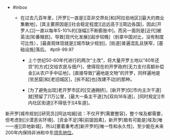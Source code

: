 - #inbox
    - 在过去几百年里，[开罗][一直是][亚非交界处]和[阿拉伯地区][最大的商业集散地]，[其主要原因是][社会稳定程度][远远高于][周边各国]，因此[开罗人口]一直以每年5-10%的[涨幅][不断膨胀中]。而另一面则是[近代]被英法[轮番殖民]，导致[现代化发展][起步较晚]（别拿中国对比，没有制度可比性），[最直观体现就是][城市缺少规划]，[街道]普遍混乱且狭窄，[基础设施]落后。 #pt8-99.97


        - 上个世纪50-60年代进行的两次“土改”，将大量开罗土地以“40年还贷”的方式[交给农民与佃户]，使得现在的开罗政府[无力支付高额补偿金][从农户手中征地]，[直接导致]“遍地是文物”的开罗，同样遍地是[贫民窟]和[老旧城区]，[拆不起]也[改建不动]的那种。


        - [为了避免出现]老开罗市区的[交通拥挤]，[新开罗]仅[市内主次干道]就[预留了]1万公里，[最大一条主干道]为[双向16车道]，[同时规定][市内社区街道][不得低于][4车道]。

新开罗[城市规划][研究员][阿达哈姆]说：不仅开罗[需要整容]，整个埃及都需要，但考虑到[沙漠恶劣环境]、[资金不足]等[前提因素]，新开罗[极有可能是]埃及[唯一一座][异地新城]，所以[要着重考虑]新开罗的[唯一性和永久性]，至少能在未来200年内保持非洲和中东[领先地位](https://zhuanlan.zhihu.com/p/420301233)。
